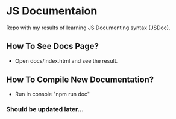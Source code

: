 # JS Documentaion
Repo with my results of learning JS Documenting syntax (JSDoc).

## How To See Docs Page?
- Open docs/index.html and see the result.

## How To Compile New Documentation?
- Run in console "npm run doc"

### Should be updated later...
